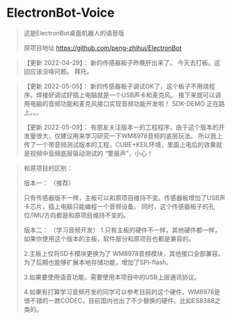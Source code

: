 # ElectronBot-Voice

> 这是ElectronBot桌面机器人的语音版
> 
> 原项目地址 https://github.com/peng-zhihui/ElectronBot

> 【更新 2022-04-29】： 新的传感器板子昨晚肝出来了。 今天去打板。这回应该没啥问题。 拜托。 

> 【更新 2022-05-05】： 新的传感器板子调试OK了，这个板子不用烧程序，焊接好调试好插上电脑就是一个USB声卡和麦克风。
> 						接下来就可以调用电脑的音频功能和麦克风接口实现音频功能开发啦！
> 						SDK-DEMO 正在路上。。。
>
> 【更新 2022-05-09】： 有朋友关注版本一的工程程序，由于这个版本的开发量很大，仅建议用来学习研究一下WM8978音频的底层玩法。
> 						所以我上传了一个带音频测试版本的工程，CUBE+KEIL环境，里面上电后的效果就是视频中音频底层驱动测试的 “警报声”，小心！
>
> 	

> 和原项目的区别：
> 
> 版本一： （推荐）
>
> 只有传感器版不一样，主板可以和原项目维持不变。传感器板增加了USB声卡芯片，插上电脑只能编程一个音频设备。
> 同时，这个传感器板子的孔位/IMU方向都是和原项目维持不变的。
>
> 版本二： （学习音频开发）
> 1.只有主板的硬件不一样，其他硬件都一样，如果你使用这个版本的主板，软件部分和原项目也都是兼容的。
> 
> 2.主板上仅将SD卡模块更换为了 WM8978音频模块，其他接口全部兼容。 为了后期也能够扩展本地存储功能，增加了SPI-flash。
> 
> 3.如果要使用语音功能，需要使用本项目中的USB上层通讯协议。
>
> 4.如果有打算学习音频开发的同学可以参考目前的这个硬件。WM8978是很不错的一款CODEC，目前国内也出了不少替换的硬件。比如ES8388之类的。
>


